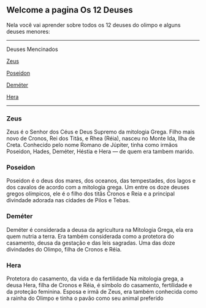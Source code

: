 ## Welcome a pagina Os 12 Deuses

Nela você vai aprender sobre todos os 12 deuses do olimpo e alguns deuses menores:


*******
Deuses Mencinados 

  [Zeus](#Zeus)
  
  [Poseidon](#Poseidon)
  
  [Deméter](#Demetér)

  [Hera](#Hera)

*******
<div id='Zeus'/> 

### Zeus 


Zeus é o Senhor dos Céus e Deus Supremo da mitologia Grega. Filho mais novo de Cronos, Rei dos Titãs, e Rhea (Réia), nasceu no Monte Ida, Ilha de Creta. Conhecido pelo nome Romano 
de Júpiter, tinha como irmãos Poseidon, Hades, Deméter, Héstia e Hera — de quem era tambem marido.


<div id='Poseidon'/> 

### Poseidon

Poseidon é o deus dos mares, dos oceanos, das tempestades, dos lagos e dos cavalos de acordo com a mitologia grega. Um entre os doze deuses gregos olímpicos, ele é o filho dos titãs Cronos e Reia e a principal divindade adorada nas cidades de Pilos e Tebas.


<div id='Deméter'/> 

### Deméter

Deméter é considerada a deusa da agricultura na Mitologia Grega, ela era quem nutria a terra. Era também considerada como a protetora do casamento, deusa da gestação e das leis sagradas. Uma das doze divindades do Olimpo, filha de Cronos e Réia.

<div id='Hera'/>

### Hera

Protetora do casamento, da vida e da fertilidade
Na mitologia grega, a deusa Hera, filha de Cronos e Réia, é símbolo do casamento, fertilidade e da proteção feminina. Esposa e irmã de Zeus, era também conhecida como a rainha do Olimpo e tinha o pavão como seu animal preferido
